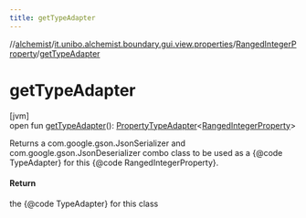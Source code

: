 ```yaml
---
title: getTypeAdapter
---
```

//[alchemist](../../../index.html)/[it.unibo.alchemist.boundary.gui.view.properties](../index.html)/[RangedIntegerProperty](index.html)/[getTypeAdapter](get-type-adapter.html)



# getTypeAdapter



[jvm]\
open fun [getTypeAdapter](get-type-adapter.html)(): [PropertyTypeAdapter](../-property-type-adapter/index.html)<[RangedIntegerProperty](index.html)>



Returns a com.google.gson.JsonSerializer and com.google.gson.JsonDeserializer combo class to be used as a {@code TypeAdapter} for this {@code RangedIntegerProperty}.



#### Return



the {@code TypeAdapter} for this class




